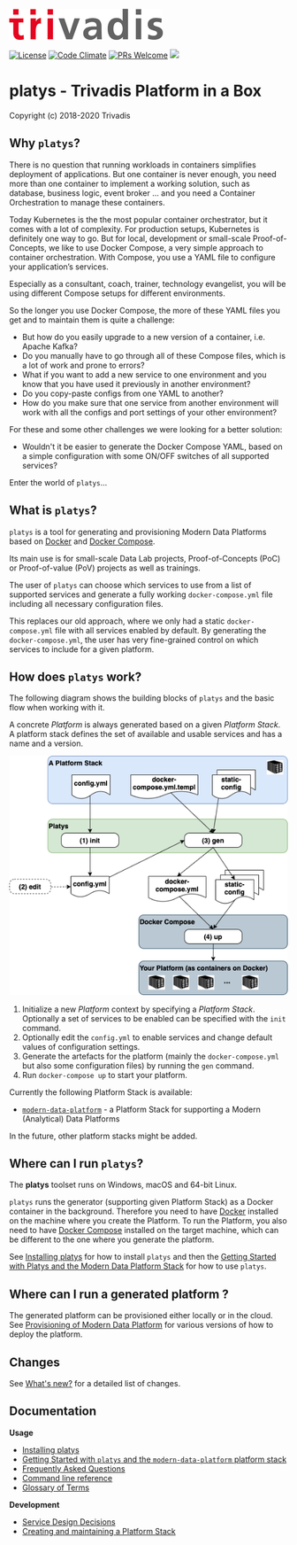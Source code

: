![](tri_logo_high.jpg)

[![License](http://img.shields.io/:license-Apache%202-blue.svg)](http://www.apache.org/licenses/LICENSE-2.0.txt)
[![Code Climate](https://codeclimate.com/github/codeclimate/codeclimate/badges/gpa.svg)](https://codeclimate.com/github/TrivadisPF/modern-data-platform-stack)
[![PRs Welcome](https://img.shields.io/badge/PRs-welcome-brightgreen.svg?style=flat-square)](http://makeapullrequest.com)
[![](https://img.shields.io/static/v1?logo=slack&logoColor=959DA5&label=Slack&labelColor=333a41&message=join%20conversation&color=3AC358)](https://join.slack.com/t/platys/shared_invite/zt-gc31af0n-cLHnzSaBSqS~IsIMSK6SKg)

# platys - Trivadis Platform in a Box
Copyright (c) 2018-2020 Trivadis

## Why `platys`?

There is no question that running workloads in containers simplifies deployment of applications. But one container is never enough, you need more than one container to implement a working solution, such as database, business logic, event broker ... and you need a Container Orchestration to manage these containers.

Today Kubernetes is the the most popular container orchestrator, but it comes with a lot of complexity. For production setups, Kubernetes is definitely one way to go. But for local, development or small-scale Proof-of-Concepts, we like to use Docker Compose, a very simple approach to container orchestration. With Compose, you use a YAML file to configure your application’s services.

Especially as a consultant, coach, trainer, technology evangelist, you will be using different Compose setups for different environments.

So the longer you use Docker Compose, the more of these YAML files you get and to maintain them is quite a challenge: 
 
 * But how do you easily upgrade to a new version of a container, i.e. Apache Kafka?
 * Do you manually have to go through all of these Compose files, which is a lot of work and prone to errors? 
 * What if you want to add a new service to one environment and you know that you have used it previously in another environment?
 * Do you copy-paste configs from one YAML to another?
 * How do you make sure that one service from another environment will work with all the configs and port settings of your other environment?

For these and some other challenges we were looking for a better solution: 
 
 * Wouldn't it be easier to generate the Docker Compose YAML, based on a simple configuration with some ON/OFF switches of all supported services? 

Enter the world of `platys`...

## What is `platys`?

`platys` is a tool for generating and provisioning Modern Data Platforms based on [Docker](https://www.docker.com/get-started) and [Docker Compose](https://docs.docker.com/compose/). 

Its main use is for small-scale Data Lab projects, Proof-of-Concepts (PoC) or Proof-of-value (PoV) projects as well as trainings.

The user of `platys` can choose which services to use from a list of supported services and generate a fully working `docker-compose.yml` file including all necessary configuration files.

This replaces our old approach, where we only had a static `docker-compose.yml` file with all services enabled by default. By generating the `docker-compose.yml`, the user has very fine-grained control on which services to include for a given platform. 
 
## How does `platys` work?

The following diagram shows the building blocks of `platys` and the basic flow when working with it. 

A concrete _Platform_ is always generated based on a given _Platform Stack_. A platform stack defines the set of available and usable services and has a name and a version. 

![platys](./documentation/images/platys-tool.png)

1. Initialize a new _Platform_ context by specifying a _Platform Stack_. Optionally a set of services to be enabled can be specified with the `init` command. 
2. Optionally edit the `config.yml` to enable services and change default values of configuration settings.
3. Generate the artefacts for the platform (mainly the `docker-compose.yml` but also some configuration files) by running the `gen` command.
4. Run `docker-compose up` to start your platform.


Currently the following Platform Stack is available:

* [`modern-data-platform`](https://github.com/TrivadisPF/platys-modern-data-platform) - a Platform Stack for supporting a Modern (Analytical) Data Platforms

In the future, other platform stacks might be added.

## Where can I run `platys`?

The **platys** toolset runs on Windows, macOS and 64-bit Linux. 

`platys` runs the generator (supporting given Platform Stack) as a Docker container in the background. Therefore you need to have [Docker](https://www.docker.com/get-started) installed on the machine where you create the Platform. To run the Platform, you also need to have [Docker Compose](https://docs.docker.com/compose/) installed on the target machine, which can be different to the one where you generate the platform.  

See [Installing platys](./documentation/install.md) for how to install `platys` and then the [Getting Started with Platys and the Modern Data Platform Stack](https://github.com/TrivadisPF/platys-modern-data-platform/blob/master/documentation/getting-started.md) for how to use `platys`.

## Where can I run a generated platform ?

The generated platform can be provisioned either locally or in the cloud. See [Provisioning of Modern Data Platform](./documentation/environment/README.md) for various versions of how to deploy the platform. 

## Changes 
See [What's new?](./documentation/changes.md) for a detailed list of changes.

## Documentation

**Usage**

* [Installing platys](./documentation/install.md)
* [Getting Started with `platys` and the `modern-data-platform` platform stack](https://github.com/TrivadisPF/platys-modern-data-platform/blob/master/documentation/getting-started.md)
* [Frequently Asked Questions](./documentation/faq.md)
* [Command line reference](./documentation/command-line-ref.md)
* [Glossary of Terms](./documentation/glossary.md)

**Development**

* [Service Design Decisions](./documentation/service-design.md)
* [Creating and maintaining a Platform Stack](./documentation/creating-and-maintaining-platform-stack.md)




